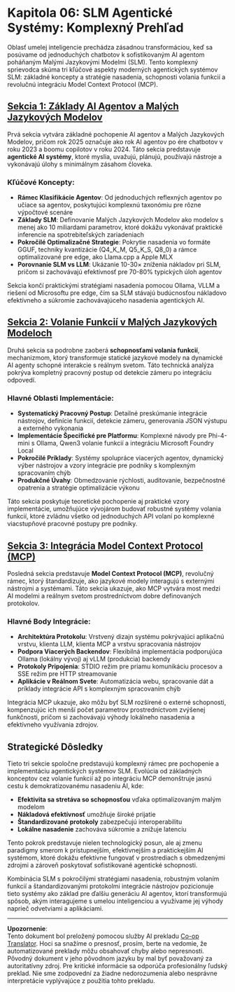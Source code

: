 <!--
CO_OP_TRANSLATOR_METADATA:
{
  "original_hash": "b17bf7f849519fac995c24ab9e2d0be8",
  "translation_date": "2025-09-18T18:36:04+00:00",
  "source_file": "Module06/README.md",
  "language_code": "sk"
}
-->
# Kapitola 06: SLM Agentické Systémy: Komplexný Prehľad

Oblasť umelej inteligencie prechádza zásadnou transformáciou, keď sa posúvame od jednoduchých chatbotov k sofistikovaným AI agentom poháňaným Malými Jazykovými Modelmi (SLM). Tento komplexný sprievodca skúma tri kľúčové aspekty moderných agentických systémov SLM: základné koncepty a stratégie nasadenia, schopnosti volania funkcií a revolučnú integráciu Model Context Protocol (MCP).

## [Sekcia 1: Základy AI Agentov a Malých Jazykových Modelov](./01.IntroduceAgent.md)

Prvá sekcia vytvára základné pochopenie AI agentov a Malých Jazykových Modelov, pričom rok 2025 označuje ako rok AI agentov po ére chatbotov v roku 2023 a boomu copilotov v roku 2024. Táto sekcia predstavuje **agentické AI systémy**, ktoré myslia, uvažujú, plánujú, používajú nástroje a vykonávajú úlohy s minimálnym zásahom človeka.

### Kľúčové Koncepty:
- **Rámec Klasifikácie Agentov**: Od jednoduchých reflexných agentov po učiace sa agentov, poskytujúci komplexnú taxonómiu pre rôzne výpočtové scenáre
- **Základy SLM**: Definovanie Malých Jazykových Modelov ako modelov s menej ako 10 miliardami parametrov, ktoré dokážu vykonávať praktické inferencie na spotrebiteľských zariadeniach
- **Pokročilé Optimalizačné Strategie**: Pokrytie nasadenia vo formáte GGUF, techniky kvantizácie (Q4_K_M, Q5_K_S, Q8_0) a rámce optimalizované pre edge, ako Llama.cpp a Apple MLX
- **Porovnanie SLM vs LLM**: Ukázanie 10-30× zníženia nákladov pri SLM, pričom si zachovávajú efektívnosť pre 70-80% typických úloh agentov

Sekcia končí praktickými stratégiami nasadenia pomocou Ollama, VLLM a riešení od Microsoftu pre edge, čím sa SLM stávajú budúcnosťou nákladovo efektívneho a súkromie zachovávajúceho nasadenia agentických AI.

## [Sekcia 2: Volanie Funkcií v Malých Jazykových Modeloch](./02.FunctionCalling.md)

Druhá sekcia sa podrobne zaoberá **schopnosťami volania funkcií**, mechanizmom, ktorý transformuje statické jazykové modely na dynamické AI agenty schopné interakcie s reálnym svetom. Táto technická analýza pokrýva kompletný pracovný postup od detekcie zámeru po integráciu odpovedí.

### Hlavné Oblasti Implementácie:
- **Systematický Pracovný Postup**: Detailné preskúmanie integrácie nástrojov, definície funkcií, detekcie zámeru, generovania JSON výstupu a externého vykonania
- **Implementácie Špecifické pre Platformu**: Komplexné návody pre Phi-4-mini s Ollama, Qwen3 volanie funkcií a integráciu Microsoft Foundry Local
- **Pokročilé Príklady**: Systémy spolupráce viacerých agentov, dynamický výber nástrojov a vzory integrácie pre podniky s komplexným spracovaním chýb
- **Produkčné Úvahy**: Obmedzovanie rýchlosti, auditovanie, bezpečnostné opatrenia a stratégie optimalizácie výkonu

Táto sekcia poskytuje teoretické pochopenie aj praktické vzory implementácie, umožňujúce vývojárom budovať robustné systémy volania funkcií, ktoré zvládnu všetko od jednoduchých API volaní po komplexné viacstupňové pracovné postupy pre podniky.

## [Sekcia 3: Integrácia Model Context Protocol (MCP)](./03.IntroduceMCP.md)

Posledná sekcia predstavuje **Model Context Protocol (MCP)**, revolučný rámec, ktorý štandardizuje, ako jazykové modely interagujú s externými nástrojmi a systémami. Táto sekcia ukazuje, ako MCP vytvára most medzi AI modelmi a reálnym svetom prostredníctvom dobre definovaných protokolov.

### Hlavné Body Integrácie:
- **Architektúra Protokolu**: Vrstvený dizajn systému pokrývajúci aplikačnú vrstvu, klienta LLM, klienta MCP a vrstvu spracovania nástrojov
- **Podpora Viacerých Backendov**: Flexibilná implementácia podporujúca Ollama (lokálny vývoj) aj vLLM (produkcia) backendy
- **Protokoly Pripojenia**: STDIO režim pre priamu komunikáciu procesov a SSE režim pre HTTP streamovanie
- **Aplikácie v Reálnom Svete**: Automatizácia webu, spracovanie dát a príklady integrácie API s komplexným spracovaním chýb

Integrácia MCP ukazuje, ako môžu byť SLM rozšírené o externé schopnosti, kompenzujúc ich menší počet parametrov prostredníctvom zvýšenej funkčnosti, pričom si zachovávajú výhody lokálneho nasadenia a efektívneho využívania zdrojov.

## Strategické Dôsledky

Tieto tri sekcie spoločne predstavujú komplexný rámec pre pochopenie a implementáciu agentických systémov SLM. Evolúcia od základných konceptov cez volanie funkcií až po integráciu MCP demonštruje jasnú cestu k demokratizovanému nasadeniu AI, kde:

- **Efektivita sa stretáva so schopnosťou** vďaka optimalizovaným malým modelom
- **Nákladová efektívnosť** umožňuje široké prijatie
- **Štandardizované protokoly** zabezpečujú interoperabilitu
- **Lokálne nasadenie** zachováva súkromie a znižuje latenciu

Tento pokrok predstavuje nielen technologický posun, ale aj zmenu paradigmy smerom k prístupnejším, efektívnejším a praktickejším AI systémom, ktoré dokážu efektívne fungovať v prostrediach s obmedzenými zdrojmi a zároveň poskytovať sofistikované agentické schopnosti.

Kombinácia SLM s pokročilými stratégiami nasadenia, robustným volaním funkcií a štandardizovanými protokolmi integrácie nástrojov pozicionuje tieto systémy ako základ pre ďalšiu generáciu AI agentov, ktorí transformujú spôsob, akým interagujeme s umelou inteligenciou a využívame jej výhody naprieč odvetviami a aplikáciami.

---

**Upozornenie**:  
Tento dokument bol preložený pomocou služby AI prekladu [Co-op Translator](https://github.com/Azure/co-op-translator). Hoci sa snažíme o presnosť, prosím, berte na vedomie, že automatizované preklady môžu obsahovať chyby alebo nepresnosti. Pôvodný dokument v jeho pôvodnom jazyku by mal byť považovaný za autoritatívny zdroj. Pre kritické informácie sa odporúča profesionálny ľudský preklad. Nie sme zodpovední za žiadne nedorozumenia alebo nesprávne interpretácie vyplývajúce z použitia tohto prekladu.